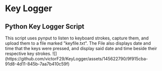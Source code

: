 <h1>Key Logger</h1>

<h2>Python Key Logger Script</h2>
This script uses pynput to listen to keyboard strokes, capture them, and upload them to a file marked "keyfile.txt". The File also displays date and time that the keys were pressed, and display said date and time beside their respective key strokes.
![](https://github.com/victorF29/KeyLogger/assets/145622790/9f915cba-91d8-4d11-845b-7aa7b410c59f)
